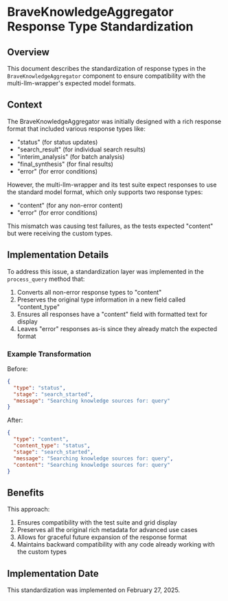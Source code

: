 # BraveKnowledgeAggregator Response Type Standardization

## Overview

This document describes the standardization of response types in the `BraveKnowledgeAggregator` component to ensure compatibility with the multi-llm-wrapper's expected model formats.

## Context

The BraveKnowledgeAggregator was initially designed with a rich response format that included various response types like:
- "status" (for status updates)
- "search_result" (for individual search results)
- "interim_analysis" (for batch analysis)
- "final_synthesis" (for final results)
- "error" (for error conditions)

However, the multi-llm-wrapper and its test suite expect responses to use the standard model format, which only supports two response types:
- "content" (for any non-error content)
- "error" (for error conditions)

This mismatch was causing test failures, as the tests expected "content" but were receiving the custom types.

## Implementation Details

To address this issue, a standardization layer was implemented in the `process_query` method that:

1. Converts all non-error response types to "content"
2. Preserves the original type information in a new field called "content_type"
3. Ensures all responses have a "content" field with formatted text for display
4. Leaves "error" responses as-is since they already match the expected format

### Example Transformation

Before:
```json
{
  "type": "status",
  "stage": "search_started",
  "message": "Searching knowledge sources for: query"
}
```

After:
```json
{
  "type": "content",
  "content_type": "status",
  "stage": "search_started",
  "message": "Searching knowledge sources for: query",
  "content": "Searching knowledge sources for: query"
}
```

## Benefits

This approach:
1. Ensures compatibility with the test suite and grid display
2. Preserves all the original rich metadata for advanced use cases
3. Allows for graceful future expansion of the response format
4. Maintains backward compatibility with any code already working with the custom types

## Implementation Date

This standardization was implemented on February 27, 2025.
